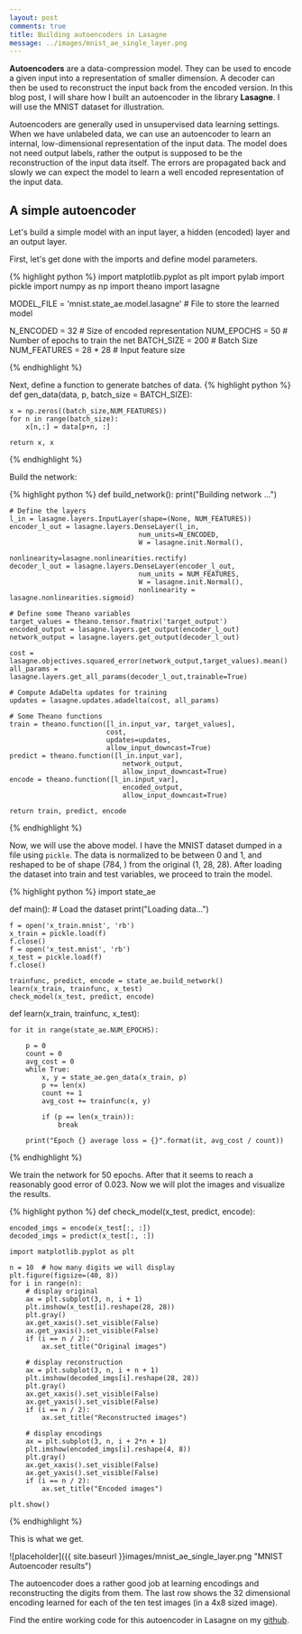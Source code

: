 ```yaml
---
layout: post
comments: true
title: Building autoencoders in Lasagne
message: ../images/mnist_ae_single_layer.png
---
```



<div class="message">
	<strong>Autoencoders</strong> are a data-compression model. They can be used to encode a given input into a representation of smaller dimension. A decoder can then be used to reconstruct the input back from the encoded version. In this blog post, I will share how I built an autoencoder in the library <strong>Lasagne</strong>. I will use the MNIST dataset for illustration.
</div>

Autoencoders are generally used in unsupervised data learning settings. When we have unlabeled data, we can use an autoencoder to learn an internal, low-dimensional representation of the input data. The model does not need output labels, rather the output is supposed to be the reconstruction of the input data itself. The errors are propagated back and slowly we can expect the model to learn a well encoded representation of the input data.

<h2>A simple autoencoder</h2>
Let's build a simple model with an input layer, a hidden (encoded) layer and an output layer.

First, let's get done with the imports and define model parameters.

{% highlight python %}
import matplotlib.pyplot as plt 
import pylab
import pickle
import numpy as np
import theano
import lasagne

MODEL_FILE = 'mnist.state_ae.model.lasagne'	# File to store the learned model

N_ENCODED = 32	# Size of encoded representation
NUM_EPOCHS = 50	# Number of epochs to train the net
BATCH_SIZE = 200 	# Batch Size
NUM_FEATURES = 28 * 28	# Input feature size

{% endhighlight %}

Next, define a function to generate batches of data.
{% highlight python %}
def gen_data(data, p, batch_size = BATCH_SIZE):

    x = np.zeros((batch_size,NUM_FEATURES))
    for n in range(batch_size):
        x[n,:] = data[p+n, :]

    return x, x
{% endhighlight %}

Build the network:

{% highlight python %}
def build_network():
    print("Building network ...")
       
	# Define the layers 
    l_in = lasagne.layers.InputLayer(shape=(None, NUM_FEATURES))
    encoder_l_out = lasagne.layers.DenseLayer(l_in,
									num_units=N_ENCODED,
									W = lasagne.init.Normal(),
									nonlinearity=lasagne.nonlinearities.rectify)
    decoder_l_out = lasagne.layers.DenseLayer(encoder_l_out,
									num_units = NUM_FEATURES,
									W = lasagne.init.Normal(),
									nonlinearity = lasagne.nonlinearities.sigmoid)
    
	# Define some Theano variables
    target_values = theano.tensor.fmatrix('target_output')
    encoded_output = lasagne.layers.get_output(encoder_l_out)
    network_output = lasagne.layers.get_output(decoder_l_out)
    
    cost = lasagne.objectives.squared_error(network_output,target_values).mean()
    all_params = lasagne.layers.get_all_params(decoder_l_out,trainable=True)
    
    # Compute AdaDelta updates for training
    updates = lasagne.updates.adadelta(cost, all_params)
    
    # Some Theano functions 
    train = theano.function([l_in.input_var, target_values],
							cost,
							updates=updates,
							allow_input_downcast=True)
    predict = theano.function([l_in.input_var],
								network_output,
								allow_input_downcast=True)
    encode = theano.function([l_in.input_var],
								encoded_output,
								allow_input_downcast=True)

    return train, predict, encode

{% endhighlight %}

Now, we will use the above model. I have the MNIST dataset dumped in a file using `pickle`. 
The data is normalized to be between 0 and 1, and reshaped to be of shape (784, ) from the original (1, 28, 28).
After loading the dataset into train and test variables, we proceed to train the model.

{% highlight python %}
import state_ae

def main():
    # Load the dataset
    print("Loading data...")

    f = open('x_train.mnist', 'rb')
    x_train = pickle.load(f)
    f.close()
    f = open('x_test.mnist', 'rb')
    x_test = pickle.load(f)
    f.close()

    trainfunc, predict, encode = state_ae.build_network()
    learn(x_train, trainfunc, x_test)
    check_model(x_test, predict, encode)

def learn(x_train, trainfunc, x_test):

    for it in range(state_ae.NUM_EPOCHS):

        p = 0 
        count = 0 
        avg_cost = 0 
        while True:
            x, y = state_ae.gen_data(x_train, p)
            p += len(x)
            count += 1
            avg_cost += trainfunc(x, y)

            if (p == len(x_train)):
                break

        print("Epoch {} average loss = {}".format(it, avg_cost / count))

{% endhighlight %}

We train the network for 50 epochs. After that it seems to reach a reasonably good error of 0.023.
Now we will plot the images and visualize the results.

{% highlight python %}
def check_model(x_test, predict, encode):

    encoded_imgs = encode(x_test[:, :])
    decoded_imgs = predict(x_test[:, :])

    import matplotlib.pyplot as plt

    n = 10  # how many digits we will display
    plt.figure(figsize=(40, 8))
    for i in range(n):
        # display original
        ax = plt.subplot(3, n, i + 1)
        plt.imshow(x_test[i].reshape(28, 28))
        plt.gray()
        ax.get_xaxis().set_visible(False)
        ax.get_yaxis().set_visible(False)
        if (i == n / 2):
            ax.set_title("Original images")

        # display reconstruction
        ax = plt.subplot(3, n, i + n + 1)
        plt.imshow(decoded_imgs[i].reshape(28, 28))
        plt.gray()
        ax.get_xaxis().set_visible(False)
        ax.get_yaxis().set_visible(False)
        if (i == n / 2):
            ax.set_title("Reconstructed images")

        # display encodings
        ax = plt.subplot(3, n, i + 2*n + 1)
        plt.imshow(encoded_imgs[i].reshape(4, 8))
        plt.gray()
        ax.get_xaxis().set_visible(False)
        ax.get_yaxis().set_visible(False)
        if (i == n / 2):
            ax.set_title("Encoded images")

    plt.show()
{% endhighlight %}

This is what we get.

![placeholder]({{ site.baseurl }}images/mnist_ae_single_layer.png "MNIST Autoencoder results")

The autoencoder does a rather good job at learning encodings and reconstructing the digits from them. The last row shows the 32 dimensional encoding learned for each of the ten test images (in a 4x8 sized image).

Find the entire working code for this autoencoder in Lasagne on my [github](https://github.com/goelhardik/autoencoder-lasagne).
